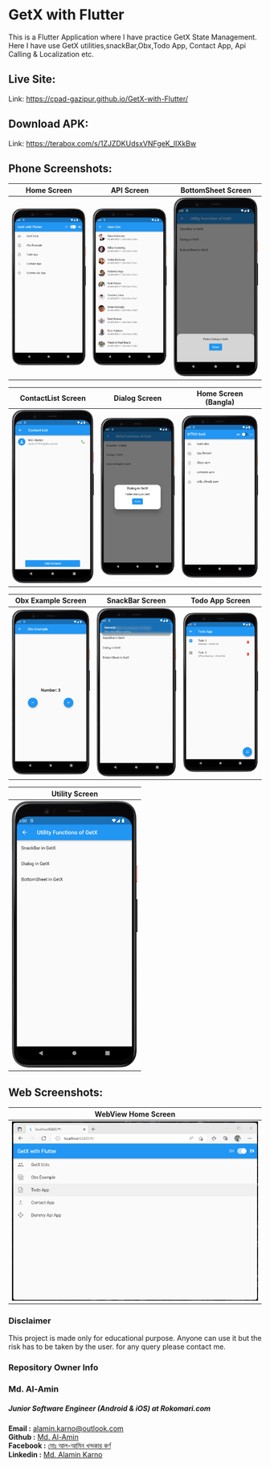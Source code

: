 # GetX with Flutter

This is a Flutter Application where I have practice GetX State Management. Here I have use GetX utilities,snackBar,Obx,Todo App, Contact App, Api Calling & Localization etc.

## Live Site:

Link: https://cpad-gazipur.github.io/GetX-with-Flutter/

## Download APK:

Link: https://terabox.com/s/1ZJZDKUdsxVNFgeK_lIXkBw

## Phone Screenshots:


| Home Screen      |  API Screen |  BottomSheet Screen |
| :---:       |    :----:   | :----:   |
| <img src="screenshots/getx_flutter_home_screen.png" width="250">       |  <img src="screenshots/getx_flutter_api.png" width="250">     |  <img src="screenshots/getx_flutter_bottom_sheet.png" width="250">  |

| ContactList Screen      |  Dialog Screen |  Home Screen (Bangla) |
| :---:       |    :----:   | :----:   |
| <img src="screenshots/getx_flutter_contact_list.png" width="250">       |  <img src="screenshots/getx_flutter_dialog.png" width="250">     |  <img src="screenshots/getx_flutter_home_screen_bangla.png" width="250">  |

| Obx Example Screen      |  SnackBar Screen |  Todo App Screen |
| :---:       |    :----:   | :----:   |
| <img src="screenshots/getx_flutter_obx_example.png" width="250">       |  <img src="screenshots/getx_flutter_snack_bar.png" width="250">     |  <img src="screenshots/getx_flutter_todo_app.png" width="250">  |

| Utility Screen      |  
| :---:       |  
| <img src="screenshots/getx_flutter_uitility_screen.png" width="250">       |

## Web Screenshots:

| WebView Home Screen     | 
| :---:       |  
| <img src="screenshots/getx_flutter_home_screen_web.png">      | 



### Disclaimer
This project is made only for educational purpose. Anyone can use it but the risk has to be taken by the user.
for any query please contact me.

### Repository Owner Info

### Md. Al-Amin
##### Junior Software Engineer (Android & iOS) at Rokomari.com

__Email :__ [ alamin.karno@outlook.com ](mailto:alamin.karno@outlook.com) \
__Github :__ [Md. Al-Amin](https://github.com/alamin-karno) \
__Facebook :__ [মোঃ আল-আমিন খন্দকার কর্ণ](https://facebook.com/alamin.kanro786) \
__Linkedin :__ [Md. Alamin Karno](https://www.linkedin.com/in/alaminkarno/)

